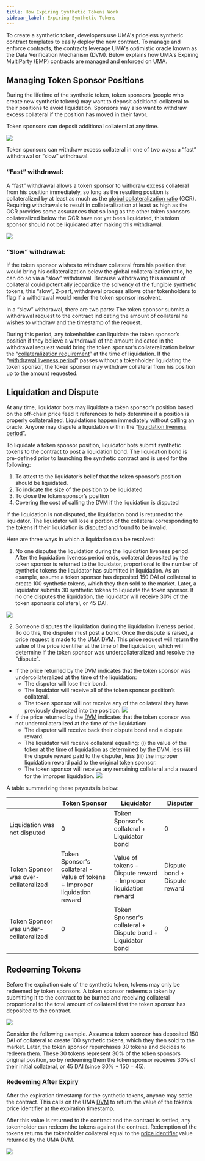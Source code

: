 ```yaml
---
title: How Expiring Synthetic Tokens Work
sidebar_label: Expiring Synthetic Tokens
---
```


To create a synthetic token, developers use UMA's priceless synthetic contract templates to easily deploy the new contract. To manage and enforce contracts, the contracts leverage UMA's optimistic oracle known as the Data Verification Mechanism (DVM). Below explains how UMA's Expiring MultiParty (EMP) contracts are managed and enforced on UMA. 

## Managing Token Sponsor Positions

During the lifetime of the synthetic token, token sponsors (people who create new synthetic tokens) may want to deposit additional collateral to their positions to avoid liquidation. Sponsors may also want to withdraw excess collateral if the position has moved in their favor.

Token sponsors can deposit additional collateral at any time.

![](/docs/synthetic-tokens/st_add_collateral.png)

Token sponsors can withdraw excess collateral in one of two ways: a “fast” withdrawal or “slow” withdrawal.

### “Fast” withdrawal:

A “fast” withdrawal allows a token sponsor to withdraw excess collateral from his position immediately, so long as the resulting position is collateralized by at least as much as the [global collateralization ratio](synthetic-tokens/glossary.md#global-collateralization-ratio-gcr) (GCR). Requiring withdrawals to result in collateralization at least as high as the GCR provides some assurances that so long as the other token sponsors collateralized below the GCR have not yet been liquidated, this token sponsor should not be liquidated after making this withdrawal.

![](/docs/synthetic-tokens/st_withdraw_collateral.png)

### “Slow” withdrawal:

If the token sponsor wishes to withdraw collateral from his position that would bring his collateralization below the global collateralization ratio, he can do so via a “slow” withdrawal. Because withdrawing this amount of collateral could potentially jeopardize the solvency of the fungible synthetic tokens, this “slow”, 2-part, withdrawal process allows other tokenholders to flag if a withdrawal would render the token sponsor insolvent.

In a “slow” withdrawal, there are two parts:
The token sponsor submits a withdrawal request to the contract indicating the amount of collateral he wishes to withdraw and the timestamp of the request.

During this period, any tokenholder can liquidate the token sponsor’s position if they believe a withdrawal of the amount indicated in the withdrawal request would bring the token sponsor’s collateralization below the “[collateralization requirement](synthetic-tokens/glossary.md#collateralization-requirement)” at the time of liquidation.
If the “[withdrawal liveness period](synthetic-tokens/glossary.md#withdrawal-liveness-period)” passes without a tokenholder liquidating the token sponsor, the token sponsor may withdraw collateral from his position up to the amount requested.

## Liquidation and Dispute

At any time, liquidator bots may liquidate a token sponsor’s position based on the off-chain price feed it references to help determine if a position is properly collateralized. Liquidations happen immediately without calling an oracle. Anyone may dispute a liquidation within the “[liquidation liveness period](synthetic-tokens/glossary.md#liquidation-liveness-period)”.

To liquidate a token sponsor position, liquidator bots submit synthetic tokens to the contract to post a liquidation bond. The liquidation bond is pre-defined prior to launching the synthetic contract and is used for the following: 

1. To attest to the liquidator’s belief that the token sponsor’s position should be liquidated.
2. To indicate the size of the position to be liquidated
3. To close the token sponsor’s position
4. Covering the cost of calling the DVM if the liquidation is disputed

If the liquidation is not disputed, the liquidation bond is returned to the liquidator. The liquidator will lose a portion of the collateral corresponding to the tokens if their liquidation is disputed and found to be invalid.

Here are three ways in which a liquidation can be resolved:

1. No one disputes the liquidation during the liquidation liveness period. After the liquidation liveness period ends, collateral deposited by the token sponsor is returned to the liquidator, proportional to the number of synthetic tokens the liquidator has submitted in liquidation. As an example, assume a token sponsor has deposited 150 DAI of collateral to create 100 synthetic tokens, which they then sold to the market. Later, a liquidator submits 30 synthetic tokens to liquidate the token sponsor. If no one disputes the liquidation, the liquidator will receive 30% of the token sponsor’s collateral, or 45 DAI.

![](/docs/synthetic-tokens/st_liquidation_1.png)

2. Someone disputes the liquidation during the liquidation liveness period. To do this, the disputer must post a bond. Once the dispute is raised, a price request is made to the UMA [DVM](synthetic-tokens/glossary.md#dvm). This price request will return the value of the price identifier at the time of the liquidation, which will determine if the token sponsor was undercollateralized and resolve the "dispute".

- If the price returned by the DVM indicates that the token sponsor was undercollateralized at the time of the liquidation:
  - The disputer will lose their bond.
  - The liquidator will receive all of the token sponsor position’s collateral.
  - The token sponsor will not receive any of the collateral they have previously deposited into the position.
    ![](/docs/synthetic-tokens/st_liquidation_2.png)
- If the price returned by the [DVM](synthetic-tokens/glossary.md#dvm) indicates that the token sponsor was not undercollateralized at the time of the liquidation:
  - The disputer will receive back their dispute bond and a dispute reward.
  - The liquidator will receive collateral equalling: (i) the value of the token at the time of liquidation as determined by the DVM, less (ii) the dispute reward paid to the disputer, less (iii) the improper liquidation reward paid to the original token sponsor.
  - The token sponsor will receive any remaining collateral and a reward for the improper liquidation.
    ![](/docs/synthetic-tokens/st_liquidation_3.png)

A table summarizing these payouts is below:

|                                        | Token Sponsor                                                              | Liquidator                                                     | Disputer                      |
| -------------------------------------- | -------------------------------------------------------------------------- | -------------------------------------------------------------- | ----------------------------- |
| Liquidation was not disputed           | 0                                                                          | Token Sponsor's collateral + Liquidator bond                   | 0                             |
| Token Sponsor was over-collateralized  | Token Sponsor's collateral - Value of tokens + Improper liquidation reward | Value of tokens - Dispute reward - Improper liquidation reward | Dispute bond + Dispute reward |
| Token Sponsor was under-collateralized | 0                                                                          | Token Sponsor's collateral + Dispute bond + Liquidator bond    | 0                             |

## Redeeming Tokens

Before the expiration date of the synthetic token, tokens may only be redeemed by token sponsors. A token sponsor redeems a token by submitting it to the contract to be burned and receiving collateral proportional to the total amount of collateral that the token sponsor has deposited to the contract.

![](/docs/synthetic-tokens/st_redeem_token.png)

Consider the following example. Assume a token sponsor has deposited 150 DAI of collateral to create 100 synthetic tokens, which they then sold to the market. Later, the token sponsor repurchases 30 tokens and decides to redeem them. These 30 tokens represent 30% of the token sponsors original position, so by redeeming them the token sponsor receives 30% of their initial collateral, or 45 DAI (since 30% \* 150 = 45).

### Redeeming After Expiry

After the expiration timestamp for the synthetic tokens, anyone may settle the contract. This calls on the UMA [DVM](synthetic-tokens/glossary.md#dvm) to return the value of the token’s price identifier at the expiration timestamp.

After this value is returned to the contract and the contract is settled, any tokenholder can redeem the tokens against the contract. Redemption of the tokens returns the tokenholder collateral equal to the [price identifier](synthetic-tokens/glossary.md#price-identifier) value returned by the UMA DVM.

![](/docs/synthetic-tokens/st_expiration.png)